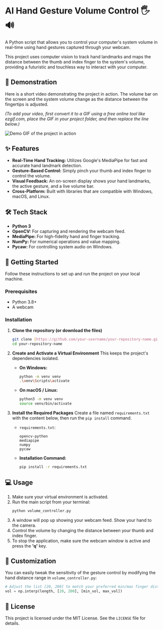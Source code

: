 # AI Hand Gesture Volume Control 🖐️🔊

A Python script that allows you to control your computer's system volume in real-time using hand gestures captured through your webcam.

This project uses computer vision to track hand landmarks and maps the distance between the thumb and index finger to the system's volume, providing a futuristic and touchless way to interact with your computer.

## 🎥 Demonstration

Here is a short video demonstrating the project in action. The volume bar on the screen and the system volume change as the distance between the fingertips is adjusted.

*(To add your video, first convert it to a GIF using a free online tool like ezgif.com, place the GIF in your project folder, and then replace the line below.)*

![Demo GIF of the project in action](https://drive.google.com/file/d/1Q5gJiE1BsfWFE5BYYbL3RVIz_b8iBUKp/view?usp=sharing)

## ✨ Features

* **Real-Time Hand Tracking:** Utilizes Google's MediaPipe for fast and accurate hand landmark detection.
* **Gesture-Based Control:** Simply pinch your thumb and index finger to control the volume.
* **Visual Feedback:** An on-screen display shows your hand landmarks, the active gesture, and a live volume bar.
* **Cross-Platform:** Built with libraries that are compatible with Windows, macOS, and Linux.

## 🛠️ Tech Stack

* **Python 3**
* **OpenCV:** For capturing and rendering the webcam feed.
* **MediaPipe:** For high-fidelity hand and finger tracking.
* **NumPy:** For numerical operations and value mapping.
* **Pycaw:** For controlling system audio on Windows.

## 🚀 Getting Started

Follow these instructions to set up and run the project on your local machine.

### Prerequisites

* Python 3.8+
* A webcam

### Installation

1.  **Clone the repository (or download the files)**
    ```bash
    git clone [https://github.com/your-username/your-repository-name.git](https://github.com/your-username/your-repository-name.git)
    cd your-repository-name
    ```

2.  **Create and Activate a Virtual Environment**
    This keeps the project's dependencies isolated.

    * **On Windows:**
        ```bash
        python -m venv venv
        .\venv\Scripts\activate
        ```
    * **On macOS / Linux:**
        ```bash
        python3 -m venv venv
        source venv/bin/activate
        ```

3.  **Install the Required Packages**
    Create a file named `requirements.txt` with the content below, then run the `pip install` command.

    * `requirements.txt`:
        ```
        opencv-python
        mediapipe
        numpy
        pycaw
        ```

    * **Installation Command:**
        ```bash
        pip install -r requirements.txt
        ```

## 💻 Usage

1.  Make sure your virtual environment is activated.
2.  Run the main script from your terminal:
    ```bash
    python volume_controller.py
    ```
3.  A window will pop up showing your webcam feed. Show your hand to the camera.
4.  Control the volume by changing the distance between your thumb and index finger.
5.  To stop the application, make sure the webcam window is active and press the **'q'** key.

## 🎨 Customization

You can easily tweak the sensitivity of the gesture control by modifying the hand distance range in `volume_controller.py`:

```python
# Adjust the list [20, 200] to match your preferred min/max finger distance
vol = np.interp(length, [20, 200], [min_vol, max_vol])
```

## 📄 License

This project is licensed under the MIT License. See the `LICENSE` file for details.
